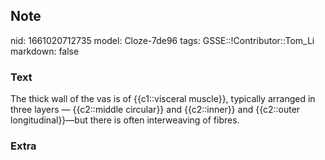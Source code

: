 ## Note
nid: 1661020712735
model: Cloze-7de96
tags: GSSE::!Contributor::Tom_Li
markdown: false

### Text
<div>
  The thick wall of the vas is of {{c1::visceral muscle}},
  typically arranged in three layers — {{c2::middle circular}} and
  {{c2::inner}} and {{c2::outer longitudinal}}—but there is often
  interweaving of fibres.
</div>

### Extra

